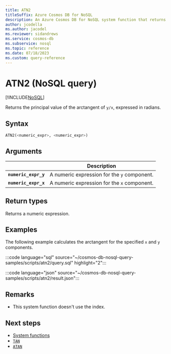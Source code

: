 ```yaml
---
title: ATN2
titleSuffix: Azure Cosmos DB for NoSQL
description: An Azure Cosmos DB for NoSQL system function that returns the trigonometric arctangent of y / x in radians.
author: jcodella
ms.author: jacodel
ms.reviewer: sidandrews
ms.service: cosmos-db
ms.subservice: nosql
ms.topic: reference
ms.date: 07/18/2023
ms.custom: query-reference
---
```


# ATN2 (NoSQL query)

[!INCLUDE[NoSQL](../../includes/appliesto-nosql.md)]

Returns the principal value of the arctangent of `y/x`, expressed in radians.  

## Syntax

```sql
ATN2(<numeric_expr>, <numeric_expr>)  
```  

## Arguments

| | Description |
| --- | --- |
| **`numeric_expr_y`** | A numeric expression for the `y` component. |
| **`numeric_expr_x`** | A numeric expression for the `x` component. |

## Return types

Returns a numeric expression.  

## Examples

The following example calculates the arctangent for the specified `x` and `y` components.  

:::code language="sql" source="~/cosmos-db-nosql-query-samples/scripts/atn2/query.sql" highlight="2":::  

:::code language="json" source="~/cosmos-db-nosql-query-samples/scripts/atn2/result.json":::

## Remarks

- This system function doesn't use the index.

## Next steps

- [System functions](system-functions.yml)
- [`TAN`](tan.md)
- [`ATAN`](atan.md)
